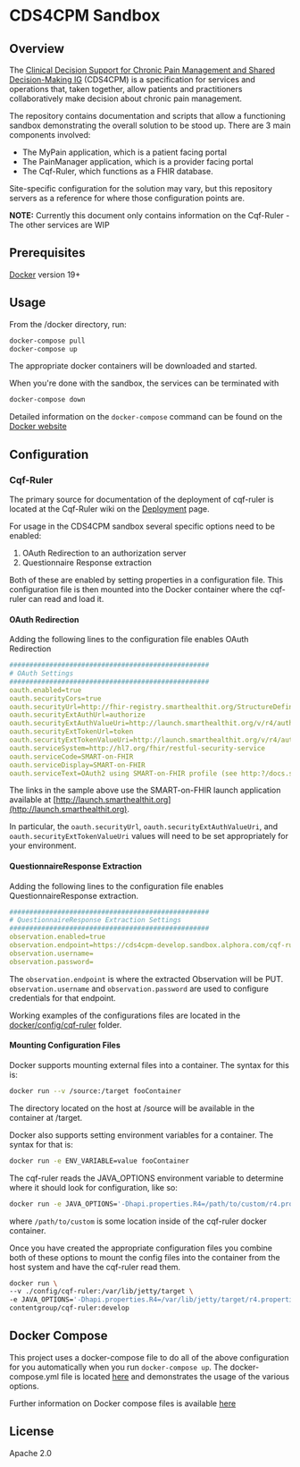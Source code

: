 # CDS4CPM Sandbox

## Overview

The [Clinical Decision Support for Chronic Pain Management and Shared Decision-Making IG](https://github.com/cqframework/cds4cpm) (CDS4CPM) is a specification for services and operations that, taken together, allow patients and practitioners collaboratively make decision about chronic pain management.

The repository contains documentation and scripts that allow a functioning sandbox demonstrating the overall solution to be stood up. There are 3 main components involved:

* The MyPain application, which is a patient facing portal
* The PainManager application, which is a provider facing portal
* The Cqf-Ruler, which functions as a FHIR database.

Site-specific configuration for the solution may vary, but this repository servers as a reference for where those configuration points are.

**NOTE:** Currently this document only contains information on the Cqf-Ruler - The other services are WIP

## Prerequisites

[Docker](https://docs.docker.com/get-docker/) version 19+

## Usage

From the /docker directory, run:

```bash
docker-compose pull
docker-compose up
```

The appropriate docker containers will be downloaded and started.

When you're done with the sandbox, the services can be terminated with

```bash
docker-compose down
```

Detailed information on the `docker-compose` command can be found on the [Docker website](https://docs.docker.com/compose/)

## Configuration

### Cqf-Ruler

The primary source for documentation of the deployment of cqf-ruler
 is located at the Cqf-Ruler wiki on the [Deployment](https://github.com/DBCG/cqf-ruler/wiki/Deployment) page.

For usage in the CDS4CPM sandbox several specific options need to be enabled:

1. OAuth Redirection to an authorization server
2. Questionnaire Response extraction

Both of these are enabled by setting properties in a configuration file. This configuration file is then mounted into the Docker container where the cqf-ruler can read and load it.

#### OAuth Redirection

Adding the following lines to the configuration file enables OAuth Redirection

```yaml
##################################################
# OAuth Settings
##################################################
oauth.enabled=true
oauth.securityCors=true
oauth.securityUrl=http://fhir-registry.smarthealthit.org/StructureDefinition/oauth-uris
oauth.securityExtAuthUrl=authorize
oauth.securityExtAuthValueUri=http://launch.smarthealthit.org/v/r4/auth/authorize
oauth.securityExtTokenUrl=token
oauth.securityExtTokenValueUri=http://launch.smarthealthit.org/v/r4/auth/token
oauth.serviceSystem=http://hl7.org/fhir/restful-security-service
oauth.serviceCode=SMART-on-FHIR
oauth.serviceDisplay=SMART-on-FHIR
oauth.serviceText=OAuth2 using SMART-on-FHIR profile (see http:?/docs.smarthealthit.org)
```

The links in the sample above use the SMART-on-FHIR launch application available at [http://launch.smarthealthit.org](http://launch.smarthealthit.org).

In particular, the `oauth.securityUrl`, `oauth.securityExtAuthValueUri`, and `oauth.securityExtTokenValueUri` values will need to be set appropriately for your environment.

#### QuestionnaireResponse Extraction

Adding the following lines to the configuration file enables QuestionnaireResponse extraction.

```yaml
##################################################
# QuestionnaireResponse Extraction Settings
##################################################
observation.enabled=true
observation.endpoint=https://cds4cpm-develop.sandbox.alphora.com/cqf-ruler-r4/fhir
observation.username=
observation.password=
```

The `observation.endpoint` is where the extracted Observation will be PUT. `observation.username` and `observation.password` are used to configure credentials for that endpoint.

Working examples of the configurations files are located in the [docker/config/cqf-ruler](docker/config/cqf-ruler) folder.

#### Mounting Configuration Files

Docker supports mounting external files into a container. The syntax for this is:

```bash
docker run --v /source:/target fooContainer
```

The directory located on the host at /source will be available in the container at /target.

Docker also supports setting environment variables for a container. The syntax for that is:

```bash
docker run -e ENV_VARIABLE=value fooContainer
```

The cqf-ruler reads the JAVA_OPTIONS environment variable to determine where it should look for configuration, like so:

```bash
docker run -e JAVA_OPTIONS='-Dhapi.properties.R4=/path/to/custom/r4.properties, -Dhapi.properties.DSTU3=/path/to/custom/dstu3.properties'
```

where `/path/to/custom` is some location inside of the cqf-ruler docker container.

Once you have created the appropriate configuration files you combine both of these options to mount the config files into the container from the host system and have the cqf-ruler read them.

```bash
docker run \
--v ./config/cqf-ruler:/var/lib/jetty/target \
-e JAVA_OPTIONS='-Dhapi.properties.R4=/var/lib/jetty/target/r4.properties, -Dhapi.properties.DSTU3=/var/lib/jetty/target/dstu3.properties' \
contentgroup/cqf-ruler:develop
```

## Docker Compose

This project uses a docker-compose file to do all of the above configuration for you automatically when you run `docker-compose up`. The docker-compose.yml file is located [here](docker/docker-compose.yml) and demonstrates the usage of the various options.

Further information on Docker compose files is available [here](https://docs.docker.com/compose/)

## License

Apache 2.0
